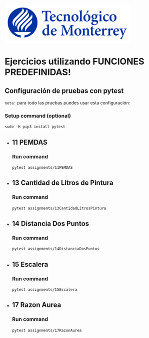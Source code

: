 ![Tec de Monterrey](images/logotecmty.png)
# Ejercicios utilizando FUNCIONES PREDEFINIDAS!

## Configuración de pruebas con **pytest**

`nota:` para todo las pruebas puedes usar esta configuración:
### Setup command (optional)
```
sudo -H pip3 install pytest
```


- ## 11 PEMDAS
    ### Run command
    ```
    pytest assignments/11PEMDAS
    ```

- ## 13 Cantidad de Litros de Pintura
    ### Run command
    ```
    pytest assignments/13CantidadLitrosPintura
    ```

- ## 14 Distancia Dos Puntos
    ### Run command
    ```
    pytest assignments/14DistanciaDosPuntos
    ```

- ## 15 Escalera
    ### Run command
    ```
    pytest assignments/15Escalera
    ```

- ## 17 Razon Aurea
    ### Run command
    ```
    pytest assignments/17RazonAurea
    ```



